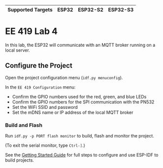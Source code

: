 | Supported Targets | ESP32 | ESP32-S2 | ESP32-S3 |
| ----------------- | ----- | -------- | -------- |

# EE 419 Lab 4

In this lab, the ESP32 will communicate with an MQTT broker running on a local server.

## Configure the Project

Open the project configuration menu (`idf.py menuconfig`).

In the `EE 419 Configuration` menu:

* Confirm the GPIO numbers used for the red, green, and blue LEDs
* Confirm the GPIO numbers for the SPI communication with the PN532
* Set the WiFi SSID and password
* Set the mDNS name or IP address of the local MQTT broker

### Build and Flash

Run `idf.py -p PORT flash monitor` to build, flash and monitor the project.

(To exit the serial monitor, type ``Ctrl-]``.)

See the [Getting Started Guide](https://docs.espressif.com/projects/esp-idf/en/latest/get-started/index.html) for full steps to configure and use ESP-IDF to build projects.

